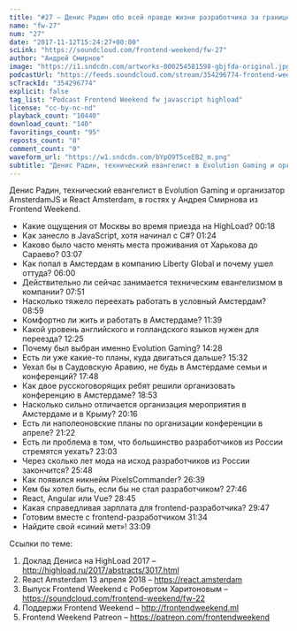 ```yaml
---
title: "#27 – Денис Радин обо всей правде жизни разработчика за границей"
name: "fw-27"
num: "27"
date: "2017-11-12T15:24:27+00:00"
scLink: "https://soundcloud.com/frontend-weekend/fw-27"
author: "Андрей Смирнов"
image: "https://i1.sndcdn.com/artworks-000254581598-gbjfda-original.jpg"
podcastUrl: "https://feeds.soundcloud.com/stream/354296774-frontend-weekend-fw-27.m4a"
scTrackId: "354296774"
explicit: false
tag_list: "Podcast Frontend Weekend fw javascript highload"
license: "cc-by-nc-nd"
playback_count: "10440"
download_count: "140"
favoritings_count: "95"
reposts_count: "8"
comment_count: "0"
waveform_url: "https://w1.sndcdn.com/bYpO9T5ceEB2_m.png"
subtitle: "Денис Радин, технический евангелист в Evolution Gaming и организатор AmsterdamJS и React Amsterdam, в гостях у Андрея Смирнова из Frontend Weekend."
---
```


Денис Радин, технический евангелист в Evolution Gaming и организатор AmsterdamJS и React Amsterdam, в гостях у Андрея Смирнова из Frontend Weekend.

- Какие ощущения от Москвы во время приезда на HighLoad? <timecode sec="18">00:18</timecode>
- Как занесло в JavaScript, хотя начинал с C#? <timecode sec="84">01:24</timecode>
- Каково было часто менять места проживания от Харькова до Сараево? <timecode sec="187">03:07</timecode>
- Как попал в Амстердам в компанию Liberty Global и почему ушел оттуда? <timecode sec="360">06:00</timecode>
- Действительно ли сейчас занимается техническим евангелизмом в компании? <timecode sec="471">07:51</timecode>
- Насколько тяжело переехать работать в условный Амстердам? <timecode sec="539">08:59</timecode>
- Комфортно ли жить и работать в Амстердаме? <timecode sec="699">11:39</timecode>
- Какой уровень английского и голландского языков нужен для переезда? <timecode sec="745">12:25</timecode>
- Почему был выбран именно Evolution Gaming? <timecode sec="868">14:28</timecode>
- Есть ли уже какие-то планы, куда двигаться дальше? <timecode sec="932">15:32</timecode>
- Уехал бы в Саудовскую Аравию, не будь в Амстердаме семьи и конференций? <timecode sec="1068">17:48</timecode>
- Как двое русскоговорящих ребят решили организовать конференцию в Амстердаме? <timecode sec="1133">18:53</timecode>
- Насколько сильно отличается организация мероприятия в Амстердаме и в Крыму? <timecode sec="1216">20:16</timecode>
- Есть ли наполеоновские планы по организации конференции в апреле? <timecode sec="1282">21:22</timecode>
- Есть ли проблема в том, что большинство разработчиков из России стремятся уехать? <timecode sec="1383">23:03</timecode>
- Через сколько лет мода на исход разработчиков из России закончится? <timecode sec="1548">25:48</timecode>
- Как появился никнейм PixelsCommander? <timecode sec="1599">26:39</timecode>
- Кем бы хотел быть, если бы не стал разработчиком? <timecode sec="1666">27:46</timecode>
- React, Angular или Vue? <timecode sec="1725">28:45</timecode>
- Какая справедливая зарплата для frontend-разработчика? <timecode sec="1787">29:47</timecode>
- Готовим вместе с frontend-разработчиком <timecode sec="1894">31:34</timecode>
- Найдите свой «синий мет»! <timecode sec="1989">33:09</timecode>

Ссылки по теме:

1. Доклад Дениса на HighLoad 2017 – <http://highload.ru/2017/abstracts/3017.html>
2. React Amsterdam 13 апреля 2018 – <https://react.amsterdam>
3. Выпуск Frontend Weekend с Робертом Харитоновым – <https://soundcloud.com/frontend-weekend/fw-22>
4. Поддержи Frontend Weekend – <http://frontendweekend.ml>
5. Frontend Weekend Patreon – <https://patreon.com/frontendweekend>
